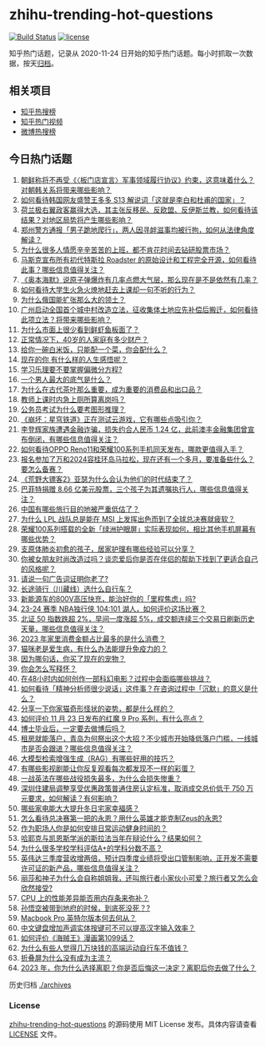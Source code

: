 # zhihu-trending-hot-questions

[![Build Status](https://github.com/justjavac/zhihu-trending-hot-questions/workflows/ci/badge.svg?branch=master)](https://github.com/justjavac/zhihu-trending-hot-questions/actions)
[![license](https://img.shields.io/github/license/justjavac/zhihu-trending-hot-questions)](https://github.com/justjavac/zhihu-trending-hot-questions/blob/master/LICENSE)

知乎热门话题，记录从 2020-11-24
日开始的知乎热门话题。每小时抓取一次数据，按天[归档](./archives)。

## 相关项目

- [知乎热搜榜](https://github.com/justjavac/zhihu-trending-top-search)
- [知乎热门视频](https://github.com/justjavac/zhihu-trending-hot-video)
- [微博热搜榜](https://github.com/justjavac/weibo-trending-hot-search)

## 今日热门话题

<!-- BEGIN -->
<!-- 最后更新时间 Fri Nov 24 2023 02:06:58 GMT+0800 (China Standard Time) -->

1. [朝鲜称将不再受《〈板门店宣言〉军事领域履行协议》约束，这意味着什么？对朝韩关系将带来哪些影响？](https://www.zhihu.com/question/631447546)
1. [如何看待韩国网友盛赞王多多 S13 解说词「这就是李白和杜甫的国家」？](https://www.zhihu.com/question/631494680)
1. [荷兰极右翼政客赢得大选，其主张反移民、反欧盟、反伊斯兰教，如何看待该结果？对地区局势将产生哪些影响？](https://www.zhihu.com/question/631459345)
1. [郑州警方通报「男子跪地爬行」，两人因寻衅滋事均被行拘，如何从法律角度解读？](https://www.zhihu.com/question/631468493)
1. [为什么很多人情愿辛辛苦苦的上班，都不肯花时间去钻研股票市场？](https://www.zhihu.com/question/630683739)
1. [马斯克宣布所有初代特斯拉 Roadster 的原始设计和工程完全开源，如何看待此事？哪些信息值得关注？](https://www.zhihu.com/question/631473188)
1. [《奥本海默》说原子弹爆炸有几率点燃大气层，那么现在是不是依然有几率？](https://www.zhihu.com/question/631137583)
1. [如何看待大学生火急火燎地赶去上课却一句不听的行为？](https://www.zhihu.com/question/631286296)
1. [为什么俄国能扩张那么大的领土？](https://www.zhihu.com/question/56544269)
1. [广州启动全国首个城中村改造立法，征收集体土地应先补偿后搬迁，如何看待此项立法？将带来哪些影响？](https://www.zhihu.com/question/631539086)
1. [为什么市面上很少看到鲜虾鱼板面了？](https://www.zhihu.com/question/330672407)
1. [正常情况下，40岁的人家庭有多少财产？](https://www.zhihu.com/question/628037374)
1. [给你一碗白米饭，只能配一个菜，你会配什么？](https://www.zhihu.com/question/622742015)
1. [现在的你 有什么样的人生感悟呢？](https://www.zhihu.com/question/631551672)
1. [学习乐理要不要掌握偏微分方程?](https://www.zhihu.com/question/593814671)
1. [一个男人最大的底气是什么？](https://www.zhihu.com/question/628865915)
1. [为什么在古代茶叶那么重要，成为重要的消费品和出口品？](https://www.zhihu.com/question/514088346)
1. [教师上课时内急上厕所算离岗吗？](https://www.zhihu.com/question/464363950)
1. [公务员考试为什么要考图形推理？](https://www.zhihu.com/question/22065165)
1. [《崩坏：星穹铁道》正在测试云游戏，它有哪些点吸引你？](https://www.zhihu.com/question/631329223)
1. [李登辉家族遭遇金融诈骗，损失约合人民币 1.24 亿，此前澳丰金融集团曾宣布倒闭，有哪些信息值得关注？](https://www.zhihu.com/question/631331328)
1. [如何看待OPPO Reno11和荣耀100系列手机同天发布，哪款更值得入手？](https://www.zhihu.com/question/631526823)
1. [报名参加了万和2024容桂环岛马拉松，现在还有一个多月，要准备些什么？要怎么备赛？](https://www.zhihu.com/question/630835994)
1. [《荒野大镖客2》亚瑟为什么会认为他们的时代结束了？](https://www.zhihu.com/question/631188130)
1. [巴菲特捐赠 8.66 亿美元股票，三个孩子为其遗嘱执行人，哪些信息值得关注？](https://www.zhihu.com/question/631310292)
1. [中国有哪些旅行目的地被严重低估了？](https://www.zhihu.com/question/617352068)
1. [为什么 LPL 战队总是能在 MSI 上发挥出色而到了全球总决赛就疲软？](https://www.zhihu.com/question/630901584)
1. [荣耀100系列搭载的全新「绿洲护眼屏」实际表现如何，相比其他手机屏幕有哪些优势？](https://www.zhihu.com/question/631551714)
1. [支原体肺炎初愈的孩子，居家护理有哪些经验可以分享？](https://www.zhihu.com/question/631459131)
1. [你被女朋友时尚改造过吗？谈恋爱后你是否在伴侣的帮助下找到了更适合自己的风格呢？](https://www.zhihu.com/question/630552299)
1. [请说一句广告词证明你老了?](https://www.zhihu.com/question/626630516)
1. [长途骑行（川藏线）选什么自行车？](https://www.zhihu.com/question/628550636)
1. [新能源车的800V高压快充，能治好你的「里程焦虑」吗?](https://www.zhihu.com/question/631327687)
1. [23-24 赛季 NBA独行侠 104:101 湖人，如何评价这场比赛？](https://www.zhihu.com/question/631466126)
1. [北证 50 指数跌超 2%，早间一度涨超 5%，成交额连续三个交易日刷新历史天量，哪些信息值得关注？](https://www.zhihu.com/question/631502383)
1. [2023 年家里消费金额占比最多的是什么消费？](https://www.zhihu.com/question/630119877)
1. [猫咪老是爱生病，有什么办法能提升免疫力的？](https://www.zhihu.com/question/629500643)
1. [因为哪句话，你买了现在的宠物？](https://www.zhihu.com/question/630866429)
1. [你会怎么写释怀？](https://www.zhihu.com/question/627325300)
1. [在48小时内如何创作一部科幻电影？过程中会面临哪些挑战？](https://www.zhihu.com/question/629862504)
1. [如何看待「精神分析师很少说话」这件事？在咨询过程中「沉默」的意义是什么？](https://www.zhihu.com/question/630819297)
1. [分享一下你家猫奇形怪状的姿势，都是什么样的？](https://www.zhihu.com/question/629728867)
1. [如何评价 11 月 23 日发布的红魔 9 Pro 系列，有什么亮点？](https://www.zhihu.com/question/631309351)
1. [博士毕业后，一定要去做博后吗？](https://www.zhihu.com/question/630264765)
1. [租房就能落户，青岛为何祭出这个大招？不少城市开始降低落户门槛，一线城市是否会跟进？哪些信息值得关注？](https://www.zhihu.com/question/631487188)
1. [大模型检索增强生成（RAG）有哪些好用的技巧？](https://www.zhihu.com/question/625481187)
1. [有哪些影视剧能让你反复观看每次都发现不一样的彩蛋？](https://www.zhihu.com/question/631488889)
1. [一战英法在哪些战役损失最多，为什么会损失惨重？](https://www.zhihu.com/question/278292222)
1. [深圳住建局调整享受优惠政策普通住房认定标准，取消成交总价低于 750 万元要求，如何解读？有何影响？](https://www.zhihu.com/question/631454774)
1. [哪些家电能大大提升冬日宅家幸福感？](https://www.zhihu.com/question/631327432)
1. [怎么看待总决赛第一把的永恩？用什么英雄才能克制Zeus的永恩?](https://www.zhihu.com/question/630838426)
1. [作为职场人你是如何安排日常运动健身时间的？](https://www.zhihu.com/question/631342482)
1. [哈耶克与凯恩斯学派的斯拉法当年在辩论什么？结果如何？](https://www.zhihu.com/question/631238243)
1. [为什么很多学校学科评估A+的学科分数不高？](https://www.zhihu.com/question/630631263)
1. [英伟达三季度营收增两倍，预计四季度业绩将受出口管制影响，正开发不需要许可证的新产品，哪些信息值得关注？](https://www.zhihu.com/question/631284097)
1. [丽莎和神子为什么会自称姐姐我，还叫旅行者小家伙小可爱？旅行者又怎么会欣然接受?](https://www.zhihu.com/question/631187854)
1. [CPU 上的性能差异能否用内存条来弥补？](https://www.zhihu.com/question/630362658)
1. [孙悟空被带到地府的时候，到底死没死？?](https://www.zhihu.com/question/620055685)
1. [Macbook Pro 英特尔版本何去何从？](https://www.zhihu.com/question/629581163)
1. [中文键盘增加声调实体按键可不可以提高汉字输入效率？](https://www.zhihu.com/question/630281611)
1. [如何评价《海贼王》漫画第1099话？](https://www.zhihu.com/question/631263585)
1. [为什么有些人觉得几万块钱的高端运动自行车不值钱？](https://www.zhihu.com/question/631007156)
1. [折叠屏为什么没有成为主流？](https://www.zhihu.com/question/630261062)
1. [2023 年，你为什么选择离职？你是否后悔这一决定？离职后你去做了什么？](https://www.zhihu.com/question/630269833)

<!-- END -->

历史归档 [./archives](./archives)

### License

[zhihu-trending-hot-questions](https://github.com/justjavac/zhihu-trending-hot-questions)
的源码使用 MIT License 发布。具体内容请查看 [LICENSE](./LICENSE) 文件。
